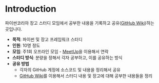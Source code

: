 # Introduction
파이썬코리아 장고 스터디 모임에서 공부한 내용을 기록하고 공유([GitHub Wiki](https://github.com/jaewooksong/PyconDjangoStudy/wiki))하는 곳입니다.

- **목적**: 파이썬 및 장고 프레임워크 스터디
- **인원**: 10명 정도
- **모임**: 주1회 오프라인 모임 - [MeetUp](www.meetup.com/pykorea)을 이용해서 연락
- **스터디 방식**: 분량을 정해서 각자 공부하고, 이를 공유하는 방식
- **공유 방법** 
  - 각자의 GitHub 계정에 소스코드 및 내용을 정리해서 공유
  - [GitHub Wiki](https://github.com/jaewooksong/PyconDjangoStudy/wiki)를 이용해서 스터디 내용 및 장고에 대해 공부한 내용들을 정리

